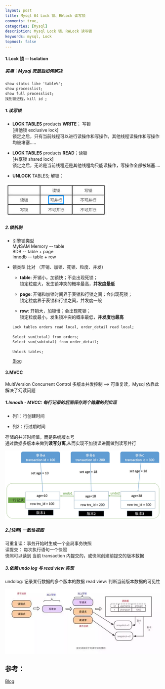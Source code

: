 ```yaml
---
layout: post
title: Mysql 04 Lock 锁、RWLock 读写锁
comments: true,
categories: [Mysql]
description: Mysql Lock 锁、RWLock 读写锁
keywords: mysql, Lock
topmost: false
---
```




#### 1.Lock 锁  -- Isolation 

##### 实用：Mysql 死锁后如何解决

```
show status like 'table%';
show processlist;
show full processlist;
找到锁进程，kill id ;
```

##### 1.读写锁

- **LOCK TABLES** products **WRITE**；  写锁  
  [排他锁 exclusive lock]  
  锁定之后，只有当前线程可以进行读操作和写操作，其他线程读操作和写操作均被堵塞.....

-  **LOCK TABLES** products **READ**；读锁   
  [共享锁 shared lock]    
  锁定之后，无论是当前线程还是其他线程均只能读操作，写操作全部被堵塞....
- **UNLOCK** TABLES;  解锁：

![lock](/images/posts/2017-07-21-mysql-lock/lock.png)

##### 2.锁机制

- 引擎锁类型  
  MyISAM Memory -- table  
  BDB           -- table + page   
  Innodb        -- table + row

- 锁类型 比对 （开销、加锁、死锁、粒度、并发）

  - **table**: 开销小，加锁快；不会出现死锁；  
    锁定粒度大，发生锁冲突的概率最高，**并发度最低** 

  - **page**: 开销和加锁时间界于表锁和行锁之间；会出现死锁；  
    锁定粒度界于表锁和行锁之间，并发度一般 

  - **row**: 开销大，加锁慢；会出现死锁；  
    锁定粒度最小，发生锁冲突的概率最低，**并发度也最高**

  ```
  Lock tables orders read local, order_detail read local;
  
  Select sum(total) from orders;
  Select sum(subtotal) from order_detail;
  
  Unlock tables;
  ```

  [Blog](https://www.cnblogs.com/leedaily/p/8378779.html)



#### 3.MVCC 

MultiVersion Concurrent Control 多版本并发控制 ==> 可重复读，Mysql 依靠此解决了幻读问题

##### 1.Innodb - MVCC: 每行记录的后面保存两个隐藏的列实现

- 列1：行创建时间

- 列2：行过期时间

存储的并非时间值，而是系统版本号  
通过数据多版本来做到**读写分离**,从而实现不加锁读进而做到读写并行

![lock2](/images/posts/2017-07-21-mysql-lock/lock2.png)

##### 2.[快照] 一致性视图

可重复读：事务开始时生成一个全局事务快照  
读提交：  每次执行语句一个快照  
快照可以读到 当前 transaction 内提交的，或快照创建前提交的版本数据

##### 3.依赖 undo log 与 read view 实现

undolog:     记录某行数据的多个版本的数据
read view:   判断当前版本数据的可见性

![lock3](/images/posts/2017-07-21-mysql-lock/lock3.jpg)






## 参考：

[Blog](https://www.cnblogs.com/wanghuaijun/p/5949934.html)
